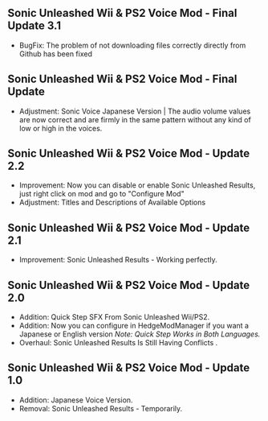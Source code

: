 ## Sonic Unleashed Wii & PS2 Voice Mod - Final Update 3.1

- BugFix: The problem of not downloading files correctly directly from Github has been fixed


## Sonic Unleashed Wii & PS2 Voice Mod - Final Update

- Adjustment: Sonic Voice Japanese Version | The audio volume values ​​are now correct and are firmly in the same pattern without any kind of low or high in the voices.


## Sonic Unleashed Wii & PS2 Voice Mod - Update 2.2

- Improvement: Now you can disable or enable Sonic Unleashed Results, just right click on mod and go to "Configure Mod"
- Adjustment: Titles and Descriptions of Available Options


## Sonic Unleashed Wii & PS2 Voice Mod - Update 2.1

- Improvement: Sonic Unleashed Results - Working perfectly.


## Sonic Unleashed Wii & PS2 Voice Mod - Update 2.0

- Addition: Quick Step SFX From Sonic Unleashed Wii/PS2.
- Addition: Now you can configure in HedgeModManager if you want a Japanese or English version *Note: Quick Step Works in Both Languages.*
- Overhaul: Sonic Unleashed Results Is Still Having Conflicts .


## Sonic Unleashed Wii & PS2 Voice Mod - Update 1.0

- Addition: Japanese Voice Version.
- Removal: Sonic Unleashed Results - Temporarily.
